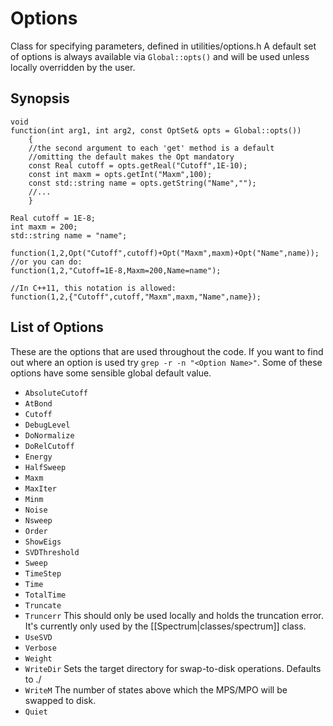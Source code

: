 # Options #

Class for specifying parameters, defined in utilities/options.h
A default set of options is always available via `Global::opts()` and will be used unless locally overridden by the user.

## Synopsis ##

    void 
    function(int arg1, int arg2, const OptSet& opts = Global::opts())
        {
        //the second argument to each 'get' method is a default
        //omitting the default makes the Opt mandatory
        const Real cutoff = opts.getReal("Cutoff",1E-10);
        const int maxm = opts.getInt("Maxm",100);
        const std::string name = opts.getString("Name","");
        //...
        }

    Real cutoff = 1E-8;
    int maxm = 200;
    std::string name = "name";

    function(1,2,Opt("Cutoff",cutoff)+Opt("Maxm",maxm)+Opt("Name",name));
    //or you can do:
    function(1,2,"Cutoff=1E-8,Maxm=200,Name=name");

    //In C++11, this notation is allowed:
    function(1,2,{"Cutoff",cutoff,"Maxm",maxm,"Name",name});

## List of Options ##
These are the options that are used throughout the code. If you want to find out where an option is used try `grep -r -n "<Option Name>"`.
Some of these options have some sensible global default value.

* `AbsoluteCutoff`
* `AtBond`
* `Cutoff`
* `DebugLevel`
* `DoNormalize`
* `DoRelCutoff`
* `Energy`
* `HalfSweep`
* `Maxm`
* `MaxIter`
* `Minm`
* `Noise`
* `Nsweep`
* `Order`
* `ShowEigs`
* `SVDThreshold`
* `Sweep`
* `TimeStep`
* `Time`
* `TotalTime`
* `Truncate`
* `Truncerr`
	This should only be used locally and holds the truncation error. It's currently only used by the [[Spectrum|classes/spectrum]] class.
* `UseSVD`
* `Verbose`
* `Weight`
* `WriteDir`
  Sets the target directory for swap-to-disk operations. Defaults to ./
* `WriteM`
  The number of states above which the MPS/MPO will be swapped to disk.
* `Quiet`


